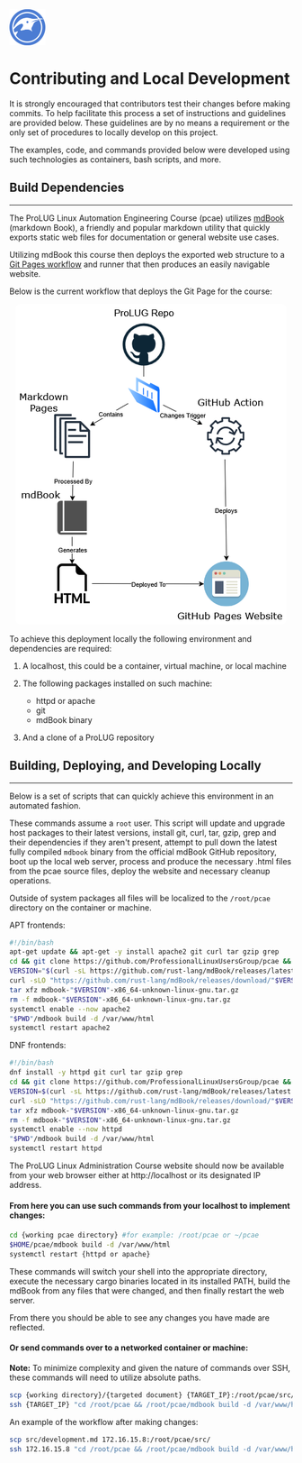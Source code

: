 <div class="flex-container">
        <img src="https://github.com/ProfessionalLinuxUsersGroup/img/blob/main/Assets/Logos/ProLUG_Round_Transparent_LOGO.png?raw=true" width="64" height="64"></img>
    <p>
        <h1>Contributing and Local Development</h1>
    </p>
</div>

It is strongly encouraged that contributors test their changes before making
commits. To help facilitate this process a set of instructions and guidelines
are provided below. These guidelines are by no means a requirement or the only
set of procedures to locally develop on this project.

The examples, code, and commands provided below were developed using such
technologies as containers, bash scripts, and more.

## Build Dependencies

---

The ProLUG Linux Automation Engineering Course (pcae) utilizes [mdBook](https://github.com/rust-lang/mdBook)
(markdown Book), a friendly and popular markdown utility that quickly exports static web files for
documentation or general website use cases.

Utilizing mdBook this course then deploys the exported web structure to a
[Git Pages workflow](https://docs.github.com/en/pages/getting-started-with-github-pages/using-custom-workflows-with-github-pages) and runner that then produces an easily navigable website.

Below is the current workflow that deploys the Git Page for the course:

<div style="text-align: center;">

<img src="./assets/images/workflow.png" style="border-radius:2%"></img>

</div>

To achieve this deployment locally the following environment and dependencies are
required:

1. A localhost, this could be a container, virtual machine, or local machine
2. The following packages installed on such machine:

   - httpd or apache
   - git
   - mdBook binary

3. And a clone of a ProLUG repository

## Building, Deploying, and Developing Locally

---

Below is a set of scripts that can quickly achieve this environment in an automated fashion.

These commands assume a `root` user. This script will update and upgrade host packages to
their latest versions, install git, curl, tar, gzip, grep and their dependencies if they aren't present,
attempt to pull down the latest fully compiled `mdbook` binary from the official mdBook GitHub repository, boot
up the local web server, process and produce the necessary .html files from the pcae source files, deploy
the website and necessary cleanup operations.

Outside of system packages all files will be localized to the `/root/pcae` directory on the container or machine.

APT frontends:

```bash
#!/bin/bash
apt-get update && apt-get -y install apache2 git curl tar gzip grep
cd && git clone https://github.com/ProfessionalLinuxUsersGroup/pcae && cd "$HOME"/pcae
VERSION="$(curl -sL https://github.com/rust-lang/mdBook/releases/latest | grep -Po -m 1 'v(?:\d\.){2}\d+')"
curl -sLO "https://github.com/rust-lang/mdBook/releases/download/"$VERSION"/mdbook-"$VERSION"-x86_64-unknown-linux-gnu.tar.gz"
tar xfz mdbook-"$VERSION"-x86_64-unknown-linux-gnu.tar.gz
rm -f mdbook-"$VERSION"-x86_64-unknown-linux-gnu.tar.gz
systemctl enable --now apache2
"$PWD"/mdbook build -d /var/www/html
systemctl restart apache2
```

DNF frontends:

```bash
#!/bin/bash
dnf install -y httpd git curl tar gzip grep
cd && git clone https://github.com/ProfessionalLinuxUsersGroup/pcae && cd $HOME/pcae
VERSION=$(curl -sL https://github.com/rust-lang/mdBook/releases/latest | grep -Po -m 1 'v(?:\d\.){2}\d+')
curl -sLO "https://github.com/rust-lang/mdBook/releases/download/"$VERSION"/mdbook-"$VERSION"-x86_64-unknown-linux-gnu.tar.gz"
tar xfz mdbook-"$VERSION"-x86_64-unknown-linux-gnu.tar.gz
rm -f mdbook-"$VERSION"-x86_64-unknown-linux-gnu.tar.gz
systemctl enable --now httpd
"$PWD"/mdbook build -d /var/www/html
systemctl restart httpd
```

The ProLUG Linux Administration Course website should now be available from your
web browser either at http://localhost or its designated IP address.

#### From here you can use such commands from your localhost to implement changes:

```bash
cd {working pcae directory} #for example: /root/pcae or ~/pcae
$HOME/pcae/mdbook build -d /var/www/html
systemctl restart {httpd or apache}
```

These commands will switch your shell into the appropriate directory, execute
the necessary cargo binaries located in its installed PATH, build the mdBook
from any files that were changed, and then finally restart the web server.

From there you should be able to see any changes you have made are reflected.

#### Or send commands over to a networked container or machine:

**Note:** To minimize complexity and given the nature of commands over SSH,
these commands will need to utilize absolute paths.

```bash
scp {working directory}/{targeted document} {TARGET_IP}:/root/pcae/src/{targeted document}
ssh {TARGET_IP} "cd /root/pcae && /root/pcae/mdbook build -d /var/www/html && systemctl restart httpd"
```

An example of the workflow after making changes:

```bash
scp src/development.md 172.16.15.8:/root/pcae/src/
ssh 172.16.15.8 "cd /root/pcae && /root/pcae/mdbook build -d /var/www/html && systemctl restart httpd"
```
